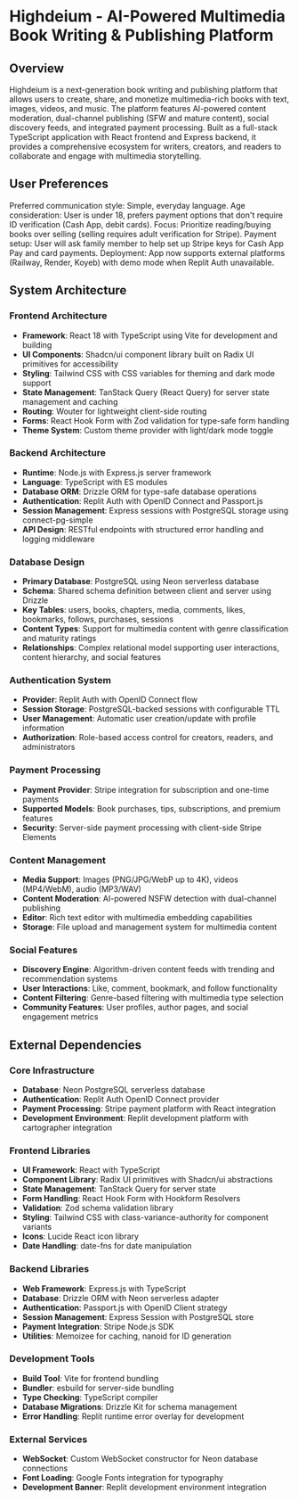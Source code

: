# Highdeium - AI-Powered Multimedia Book Writing & Publishing Platform

## Overview

Highdeium is a next-generation book writing and publishing platform that allows users to create, share, and monetize multimedia-rich books with text, images, videos, and music. The platform features AI-powered content moderation, dual-channel publishing (SFW and mature content), social discovery feeds, and integrated payment processing. Built as a full-stack TypeScript application with React frontend and Express backend, it provides a comprehensive ecosystem for writers, creators, and readers to collaborate and engage with multimedia storytelling.

## User Preferences

Preferred communication style: Simple, everyday language.
Age consideration: User is under 18, prefers payment options that don't require ID verification (Cash App, debit cards).
Focus: Prioritize reading/buying books over selling (selling requires adult verification for Stripe).
Payment setup: User will ask family member to help set up Stripe keys for Cash App Pay and card payments.
Deployment: App now supports external platforms (Railway, Render, Koyeb) with demo mode when Replit Auth unavailable.

## System Architecture

### Frontend Architecture
- **Framework**: React 18 with TypeScript using Vite for development and building
- **UI Components**: Shadcn/ui component library built on Radix UI primitives for accessibility
- **Styling**: Tailwind CSS with CSS variables for theming and dark mode support
- **State Management**: TanStack Query (React Query) for server state management and caching
- **Routing**: Wouter for lightweight client-side routing
- **Forms**: React Hook Form with Zod validation for type-safe form handling
- **Theme System**: Custom theme provider with light/dark mode toggle

### Backend Architecture
- **Runtime**: Node.js with Express.js server framework
- **Language**: TypeScript with ES modules
- **Database ORM**: Drizzle ORM for type-safe database operations
- **Authentication**: Replit Auth with OpenID Connect and Passport.js
- **Session Management**: Express sessions with PostgreSQL storage using connect-pg-simple
- **API Design**: RESTful endpoints with structured error handling and logging middleware

### Database Design
- **Primary Database**: PostgreSQL using Neon serverless database
- **Schema**: Shared schema definition between client and server using Drizzle
- **Key Tables**: users, books, chapters, media, comments, likes, bookmarks, follows, purchases, sessions
- **Content Types**: Support for multimedia content with genre classification and maturity ratings
- **Relationships**: Complex relational model supporting user interactions, content hierarchy, and social features

### Authentication System
- **Provider**: Replit Auth with OpenID Connect flow
- **Session Storage**: PostgreSQL-backed sessions with configurable TTL
- **User Management**: Automatic user creation/update with profile information
- **Authorization**: Role-based access control for creators, readers, and administrators

### Payment Processing
- **Payment Provider**: Stripe integration for subscription and one-time payments
- **Supported Models**: Book purchases, tips, subscriptions, and premium features
- **Security**: Server-side payment processing with client-side Stripe Elements

### Content Management
- **Media Support**: Images (PNG/JPG/WebP up to 4K), videos (MP4/WebM), audio (MP3/WAV)
- **Content Moderation**: AI-powered NSFW detection with dual-channel publishing
- **Editor**: Rich text editor with multimedia embedding capabilities
- **Storage**: File upload and management system for multimedia content

### Social Features
- **Discovery Engine**: Algorithm-driven content feeds with trending and recommendation systems
- **User Interactions**: Like, comment, bookmark, and follow functionality
- **Content Filtering**: Genre-based filtering with multimedia type selection
- **Community Features**: User profiles, author pages, and social engagement metrics

## External Dependencies

### Core Infrastructure
- **Database**: Neon PostgreSQL serverless database
- **Authentication**: Replit Auth OpenID Connect provider
- **Payment Processing**: Stripe payment platform with React integration
- **Development Environment**: Replit development platform with cartographer integration

### Frontend Libraries
- **UI Framework**: React with TypeScript
- **Component Library**: Radix UI primitives with Shadcn/ui abstractions
- **State Management**: TanStack Query for server state
- **Form Handling**: React Hook Form with Hookform Resolvers
- **Validation**: Zod schema validation library
- **Styling**: Tailwind CSS with class-variance-authority for component variants
- **Icons**: Lucide React icon library
- **Date Handling**: date-fns for date manipulation

### Backend Libraries
- **Web Framework**: Express.js with TypeScript
- **Database**: Drizzle ORM with Neon serverless adapter
- **Authentication**: Passport.js with OpenID Client strategy
- **Session Management**: Express Session with PostgreSQL store
- **Payment Integration**: Stripe Node.js SDK
- **Utilities**: Memoizee for caching, nanoid for ID generation

### Development Tools
- **Build Tool**: Vite for frontend bundling
- **Bundler**: esbuild for server-side bundling
- **Type Checking**: TypeScript compiler
- **Database Migrations**: Drizzle Kit for schema management
- **Error Handling**: Replit runtime error overlay for development

### External Services
- **WebSocket**: Custom WebSocket constructor for Neon database connections
- **Font Loading**: Google Fonts integration for typography
- **Development Banner**: Replit development environment integration